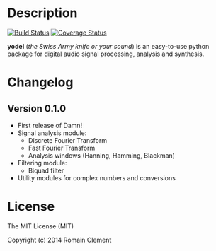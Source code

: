 Description
===========

[![Build Status](https://travis-ci.org/rclement/yodel.svg?branch=develop)](https://travis-ci.org/rclement/yodel)
[![Coverage Status](https://coveralls.io/repos/rclement/yodel/badge.png?branch=develop)](https://coveralls.io/r/rclement/yodel?branch=develop)

**yodel** (_the Swiss Army knife or your sound_) is an easy-to-use python package
for digital audio signal processing, analysis and synthesis.

Changelog
=========

Version 0.1.0
-------------

* First release of Damn!
* Signal analysis module:
    * Discrete Fourier Transform
    * Fast Fourier Transform
    * Analysis windows (Hanning, Hamming, Blackman)
* Filtering module:
    * Biquad filter
* Utility modules for complex numbers and conversions

License
=======

The MIT License (MIT)

Copyright (c) 2014 Romain Clement
